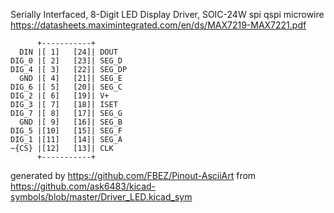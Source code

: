 Serially Interfaced, 8-Digit LED Display Driver, SOIC-24W
spi qspi microwire
https://datasheets.maximintegrated.com/en/ds/MAX7219-MAX7221.pdf


	      +-----------+
	  DIN |[ 1]   [24]| DOUT
	DIG_0 |[ 2]   [23]| SEG_D
	DIG_4 |[ 3]   [22]| SEG_DP
	  GND |[ 4]   [21]| SEG_E
	DIG_6 |[ 5]   [20]| SEG_C
	DIG_2 |[ 6]   [19]| V+
	DIG_3 |[ 7]   [18]| ISET
	DIG_7 |[ 8]   [17]| SEG_G
	  GND |[ 9]   [16]| SEG_B
	DIG_5 |[10]   [15]| SEG_F
	DIG_1 |[11]   [14]| SEG_A
	~{CS} |[12]   [13]| CLK
	      +-----------+


generated by https://github.com/FBEZ/Pinout-AsciiArt from https://github.com/ask6483/kicad-symbols/blob/master/Driver_LED.kicad_sym